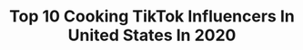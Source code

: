 ---
title: Top 10 Cooking TikTok Influencers In United States In 2020
description: >-
  Find top cooking TikTok influencers in United States in 2020. Most popular hashtags: #makemomsmile #learnontiktok #familytime #cookinghacks.
platform: TikTok
profiles:
  - username: "hellochrischance"
    fullname: >-
      hellochrischance
    location: "United States"
    followers: 11319
    engagement: 1543
    commentsToLikes: 0.055419
    id: ck9glnlycp67y0j78qhgmu8w8
    verified: false
    hashtags: "#empress, #anatolianshepherd, #funny, #bear"
  - username: "acooknamedmatt"
    fullname: >-
      Chef Matt Broussard
    location: "United States"
    followers: 893419
    engagement: 1586
    commentsToLikes: 0.016334
    id: ck8s8ipf1tuyu0j789jpuwek2
    verified: true
    hashtags: "#steak, #fruit, #cookinghacks, #tiktokwellness"
  - username: "baking..treats"
    fullname: >-
      baking & cooking
    location: "United States"
    followers: 10751
    engagement: 1887
    commentsToLikes: 0.034866
    id: cka0hafh189720i78509dvyhd
    verified: false
    hashtags: "#tiktokhacks, #recipe, #mochi, #icecream"
  - username: "s4shan"
    fullname: >-
      user3980799978563
    location: "United States"
    followers: 10122
    engagement: 617
    commentsToLikes: 0.109893
    id: ck9v1f7nvgvav0j78sg11n53i
    verified: false
    hashtags: "#english, #love, #cutevideo, #strangerthings"
  - username: "officialfunfoods"
    fullname: >-
      James Lamprey
    location: "United States"
    followers: 483388
    engagement: 1792
    commentsToLikes: 0.012444
    id: ck8tlnbvic7ad0j78xsphg7pz
    verified: false
    hashtags: "#pretzels, #makemomsmile, #rainbowtacos, #sourpatchkids"
  - username: "that.1.mom"
    fullname: >-
      Andrea Smith
    location: "United States"
    followers: 16570
    engagement: 1658
    commentsToLikes: 0.020546
    id: cka0h1ssf74h40i78qhluwc2f
    verified: false
    hashtags: "#over30tiktok, #shenanigans, #youngliving, #chickenfarming"
  - username: "marminya"
    fullname: >-
      user8365509252083
    location: "United States"
    followers: 10899
    engagement: 414
    commentsToLikes: 0.091049
    id: ck9a3n955r6oa0j78ylzijx51
    verified: false
    hashtags: "#caribbeanfood, #ketodinner, #ketotiktok, #lowglycemic"
  - username: "breakanklesdaily"
    fullname: >-
      BreakAnklesDaily
    location: "United States"
    followers: 1929223
    engagement: 2039
    commentsToLikes: 0.005348
    id: ck80cqmurakxy0j78qe1sii9c
    verified: true
    hashtags: "#spiderman, #dunk, #realorfake, #athletic"
  - username: "donnabonnana"
    fullname: >-
      DonnaBonnana 🍌
    location: "United States"
    followers: 8936
    engagement: 812
    commentsToLikes: 0.047064
    id: ck9si8lfixkeu0j78ai9rauxo
    verified: false
    hashtags: "#bogo, #cheddarcheese, #adele, #cupcakes"
  - username: "thatdudecancook"
    fullname: >-
      Sonny Hurrell
    location: "United States"
    followers: 636381
    engagement: 1096
    commentsToLikes: 0.016759
    id: ck8j7dn2ldxlp0j789o3kwo58
    verified: false
    hashtags: "#healthyrecipe, #homecooking, #pasta, #react"
---
